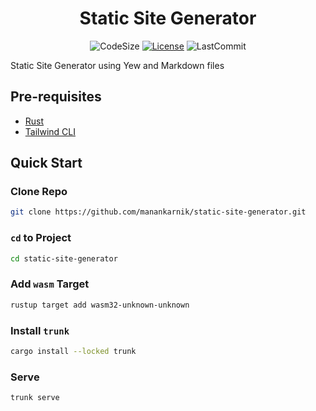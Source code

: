 <h1 align="center">Static Site Generator</h1>

<div align="center">

![CodeSize](https://img.shields.io/github/languages/code-size/manankarnik/static-site-generator?style=for-the-badge)
[![License](https://img.shields.io/github/license/manankarnik/static-site-generator?label=License&style=for-the-badge)](LICENSE)
![LastCommit](https://img.shields.io/github/last-commit/manankarnik/static-site-generator?style=for-the-badge)

</div>

Static Site Generator using Yew and Markdown files

## Pre-requisites

- [Rust](https://www.rust-lang.org/)
- [Tailwind CLI](https://tailwindcss.com/docs/installation)

## Quick Start

### Clone Repo

```sh
git clone https://github.com/manankarnik/static-site-generator.git
```

### `cd` to Project

```sh
cd static-site-generator
```

### Add `wasm` Target

```sh
rustup target add wasm32-unknown-unknown
```

### Install `trunk`

```sh
cargo install --locked trunk
```

### Serve

```sh
trunk serve
```
